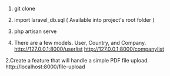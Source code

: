 1. git clone 

2. import laravel_db.sql ( Available into project's root folder )

3. php artisan serve

1. There are a few models. User, Country, and Company.
	http://127.0.0.1:8000/userlist
	http://127.0.0.1:8000/companylist

2.Create a feature that will handle a simple PDF file upload.	
	http://localhost:8000/file-upload
